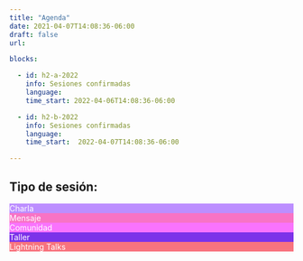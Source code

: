 ```yaml
---
title: "Agenda"
date: 2021-04-07T14:08:36-06:00
draft: false
url: 

blocks: 

  - id: h2-a-2022
    info: Sesiones confirmadas
    language: 
    time_start: 2022-04-06T14:08:36-06:00

  - id: h2-b-2022
    info: Sesiones confirmadas
    language: 
    time_start:  2022-04-07T14:08:36-06:00

---
```


## Tipo de sesión:

<div class="color-code-list mb-4">
  <div class="color-code-item" style="background-color: #bc8eff; color: white;">Charla</div>
  <div class="color-code-item" style="background-color: #f873c5; color: white;">Mensaje</div>
  <div class="color-code-item" style="background-color: #f973fd; color: white;">Comunidad</div>
  <div class="color-code-item" style="background-color: #7b32e9; color: white;">Taller</div>
  <div class="color-code-item" style="background-color: #f8737e; color: white;">Lightning Talks</div>
</div>



